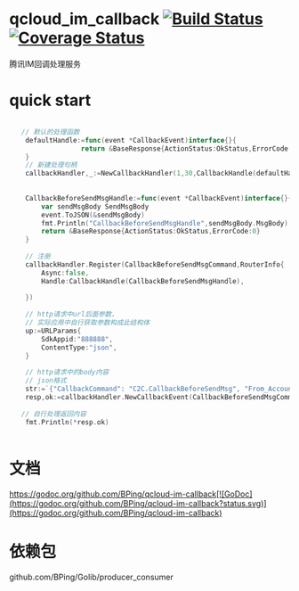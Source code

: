 # qcloud_im_callback [![Build Status](https://travis-ci.org/BPing/qcloud-im-callback.svg?branch=master)](https://travis-ci.org/BPing/qcloud-im-callback) [![Coverage Status](https://coveralls.io/repos/github/BPing/qcloud-im-callback/badge.svg)](https://coveralls.io/github/BPing/qcloud-im-callback)
腾讯IM回调处理服务


# quick start

```go

   // 默认的处理函数
   	defaultHandle:=func(event *CallbackEvent)interface{}{
                  return &BaseResponse{ActionStatus:OkStatus,ErrorCode:0}
   	}
   	// 新建处理句柄
   	callbackHandler,_:=NewCallbackHandler(1,30,CallbackHandle(defaultHandle))
   
   	
   	CallbackBeforeSendMsgHandle:=func(event *CallbackEvent)interface{}{
   		var sendMsgBody SendMsgBody
   		event.ToJSON(&sendMsgBody)
   		fmt.Println("CallbackBeforeSendMsgHandle",sendMsgBody.MsgBody)
   		return &BaseResponse{ActionStatus:OkStatus,ErrorCode:0}
   	}
   	
   	// 注册
   	callbackHandler.Register(CallbackBeforeSendMsgCommand,RouterInfo{
   		Async:false,
   		Handle:CallbackHandle(CallbackBeforeSendMsgHandle),
   
   	})
   
    // http请求中url后面参数，
    // 实际应用中自行获取参数构成此结构体
   	up:=URLParams{
   		SdkAppid:"888888",
   		ContentType:"json",
   	}
   	
   	// http请求中的body内容
   	// json格式
   	str:=`{"CallbackCommand": "C2C.CallbackBeforeSendMsg", "From_Account": "jared", "To_Account": "Jonh", "MsgBody": [ {"MsgType": "TIMTextElem","MsgContent": {"Text": "red packet"}}]}`
   	resp,ok:=callbackHandler.NewCallbackEvent(CallbackBeforeSendMsgCommand,up,[]byte(str)).Handle().(*BaseResponse)
   
   // 自行处理返回内容
  	fmt.Println(*resp.ok)
   	
```

# 文档

https://godoc.org/github.com/BPing/qcloud-im-callback[![GoDoc](https://godoc.org/github.com/BPing/qcloud-im-callback?status.svg)](https://godoc.org/github.com/BPing/qcloud-im-callback)

# 依赖包
  github.com/BPing/Golib/producer_consumer
